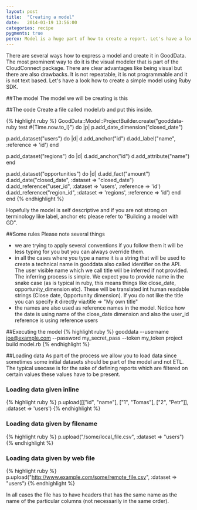 ```yaml
---
layout: post
title:  "Creating a model"
date:   2014-01-19 13:56:00
categories: recipe
pygments: true
perex: Model is a huge part of how to create a report. Let's have a look how to create it using Ruby SDK and compare with other approaches.
---
```


There are several ways how to express a model and create it in GoodData. The most prominent way to do it is the visual modeler that is part of the CloudConnect package. There are clear advantages like being visual but there are also drawbacks. It is not repeatable, it is not programmable and it is not text based. Let's have a look how to create a simple model using Ruby SDK.

##The model
The model we will be creating is this

##The code
Create a file called model.rb and put this inside.

{% highlight ruby %}
GoodData::Model::ProjectBuilder.create("gooddata-ruby test #{Time.now.to_i}") do |p|
  p.add_date_dimension("closed_date")

  p.add_dataset("users") do |d|
    d.add_anchor("id")
    d.add_label("name", :reference => 'id')
  end

  p.add_dataset("regions") do |d|
    d.add_anchor("id")
    d.add_attribute("name")
  end

  p.add_dataset("opportunities") do |d|
    d.add_fact("amount")
    d.add_date("closed_date", :dataset => "closed_date")
    d.add_reference("user_id", :dataset => 'users', :reference => 'id')
    d.add_reference("region_id", :dataset => 'regions', :reference => 'id')
  end
end
{% endhighlight %}

Hopefully the model is self descriptive and if you are not strong on terminology like label, anchor etc please refer to "Building a model with GD".

##Some rules
Please note several things
* we are trying to apply several conventions if you follow them it will be less typing for you but you can always override them.
* in all the cases where you type a name it is a string that will be used to create a technical name in gooddata also called identifier on the API. The user visible name which we call title will be inferred if not provided. The inferring process is simple. We expect you to provide name in the snake case (as is typical in ruby, this means things like close_date, opportunity_dimension etc). These will be translated int human readable strings (Close date, Opportunity dimension). If you do not like the title you can specify it directly via:title => "My own title" 
* the names are also used as reference names in the model. Notice how the date is using name of the close_date dimension and also the user_id reference is using reference users


##Executing the model
{% highlight ruby %}
gooddata --username joe@example.com --password my_secret_pass --token my_token  project build model.rb
{% endhighlight %}

##Loading data
As part of the process we allow you to load data since sometimes some initial datasets should be part of the model and not ETL. The typical usecase is for the sake of defining reports which are filtered on certain values these values have to be present.

### Loading data given inline
{% highlight ruby %}
p.upload([["id", "name"],
          ["1", "Tomas"],
          ["2", "Petr"]], :dataset => 'users')
{% endhighlight %}

### Loading data given by filename
{% highlight ruby %}
p.upload("/some/local_file.csv", :dataset => "users")
{% endhighlight %}

### Loading data given by web file
{% highlight ruby %}
p.upload("http://www.example.com/some/remote_file.csv", :dataset => "users")
{% endhighlight %}

In all cases the file has to have headers that has the same name as the name of the particular columns (not necessarily in the same order).